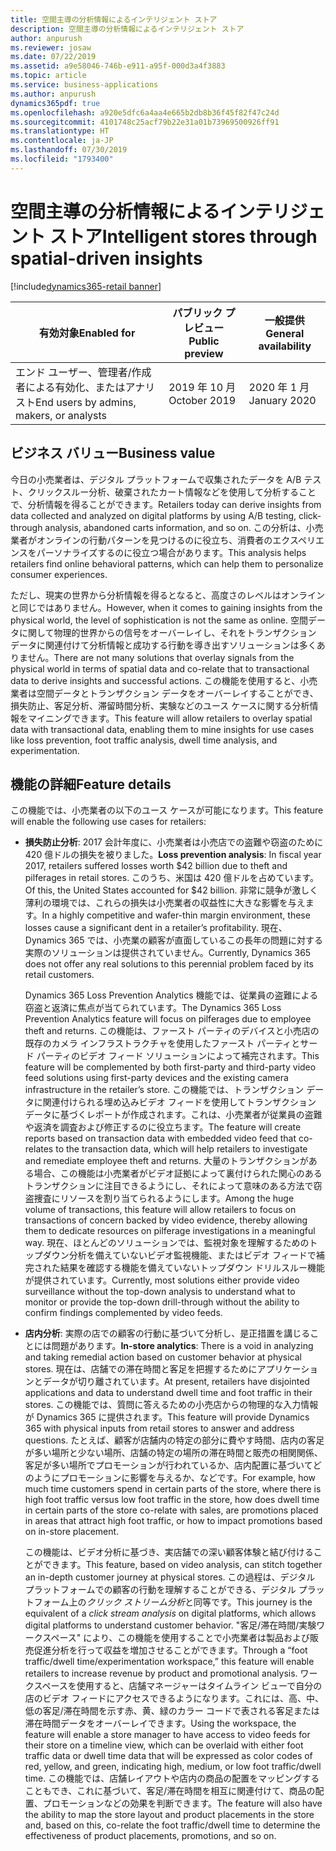 ```yaml
---
title: 空間主導の分析情報によるインテリジェント ストア
description: 空間主導の分析情報によるインテリジェント ストア
author: anpurush
ms.reviewer: josaw
ms.date: 07/22/2019
ms.assetid: a9e58046-746b-e911-a95f-000d3a4f3883
ms.topic: article
ms.service: business-applications
ms.author: anpurush
dynamics365pdf: true
ms.openlocfilehash: a920e5dfc6a4aa4e665b2db8b36f45f82f47c24d
ms.sourcegitcommit: 4101748c25acf79b22e31a01b73969500926ff91
ms.translationtype: HT
ms.contentlocale: ja-JP
ms.lasthandoff: 07/30/2019
ms.locfileid: "1793400"
---
```

# <a name="intelligent-stores-through-spatial-driven-insights"></a><span data-ttu-id="87238-103">空間主導の分析情報によるインテリジェント ストア</span><span class="sxs-lookup"><span data-stu-id="87238-103">Intelligent stores through spatial-driven insights</span></span>
[!include[dynamics365-retail banner](../includes/dynamics365-retail.md)]

| <span data-ttu-id="87238-104">有効対象</span><span class="sxs-lookup"><span data-stu-id="87238-104">Enabled for</span></span>    |  <span data-ttu-id="87238-105">パブリック プレビュー</span><span class="sxs-lookup"><span data-stu-id="87238-105">Public preview</span></span> | <span data-ttu-id="87238-106">一般提供</span><span class="sxs-lookup"><span data-stu-id="87238-106">General availability</span></span> | 
| ---------- | ---------- |---------- |
|<span data-ttu-id="87238-107">エンド ユーザー、管理者/作成者による有効化、またはアナリスト</span><span class="sxs-lookup"><span data-stu-id="87238-107">End users by admins, makers, or analysts</span></span>|<span data-ttu-id="87238-108">2019 年 10 月</span><span class="sxs-lookup"><span data-stu-id="87238-108">October 2019</span></span>| <span data-ttu-id="87238-109">2020 年 1 月</span><span class="sxs-lookup"><span data-stu-id="87238-109">January 2020</span></span>|


## <a name="business-value"></a><span data-ttu-id="87238-110">ビジネス バリュー</span><span class="sxs-lookup"><span data-stu-id="87238-110">Business value</span></span>
<!-- bv start -->
<span data-ttu-id="87238-111">今日の小売業者は、デジタル プラットフォームで収集されたデータを A/B テスト、クリックスルー分析、破棄されたカート情報などを使用して分析することで、分析情報を得ることができます。</span><span class="sxs-lookup"><span data-stu-id="87238-111">Retailers today can derive insights from data collected and analyzed on digital platforms by using A/B testing, click-through analysis, abandoned carts information, and so on.</span></span> <span data-ttu-id="87238-112">この分析は、小売業者がオンラインの行動パターンを見つけるのに役立ち、消費者のエクスペリエンスをパーソナライズするのに役立つ場合があります。</span><span class="sxs-lookup"><span data-stu-id="87238-112">This analysis helps retailers find online behavioral patterns, which can help them to personalize consumer experiences.</span></span> 

<span data-ttu-id="87238-113">ただし、現実の世界から分析情報を得るとなると、高度さのレベルはオンラインと同じではありません。</span><span class="sxs-lookup"><span data-stu-id="87238-113">However, when it comes to gaining insights from the physical world, the level of sophistication is not the same as online.</span></span> <span data-ttu-id="87238-114">空間データに関して物理的世界からの信号をオーバーレイし、それをトランザクション データに関連付けて分析情報と成功する行動を導き出すソリューションは多くありません。</span><span class="sxs-lookup"><span data-stu-id="87238-114">There are not many solutions that overlay signals from the physical world in terms of spatial data and co-relate that to transactional data to derive insights and successful actions.</span></span> <span data-ttu-id="87238-115">この機能を使用すると、小売業者は空間データとトランザクション データをオーバーレイすることができ、損失防止、客足分析、滞留時間分析、実験などのユース ケースに関する分析情報をマイニングできます。</span><span class="sxs-lookup"><span data-stu-id="87238-115">This feature will allow retailers to overlay spatial data with transactional data, enabling them to mine insights for use cases like loss prevention, foot traffic analysis, dwell time analysis, and experimentation.</span></span>
<!-- bv end -->



## <a name="feature-details"></a><span data-ttu-id="87238-116">機能の詳細</span><span class="sxs-lookup"><span data-stu-id="87238-116">Feature details</span></span>
<!--feature detail start -->
<span data-ttu-id="87238-117">この機能では、小売業者の以下のユース ケースが可能になります。</span><span class="sxs-lookup"><span data-stu-id="87238-117">This feature will enable the following use cases for retailers:</span></span>

- <span data-ttu-id="87238-118">**損失防止分析**: 2017 会計年度に、小売業者は小売店での盗難や窃盗のために 420 億ドルの損失を被りました。</span><span class="sxs-lookup"><span data-stu-id="87238-118">**Loss prevention analysis**: In fiscal year 2017, retailers suffered losses worth $42 billion due to theft and pilferages in retail stores.</span></span> <span data-ttu-id="87238-119">このうち、米国は 420 億ドルを占めています。</span><span class="sxs-lookup"><span data-stu-id="87238-119">Of this, the United States accounted for $42 billion.</span></span> <span data-ttu-id="87238-120">非常に競争が激しく薄利の環境では、これらの損失は小売業者の収益性に大きな影響を与えます。</span><span class="sxs-lookup"><span data-stu-id="87238-120">In a highly competitive and wafer-thin margin environment, these losses cause a significant dent in a retailer’s profitability.</span></span> <span data-ttu-id="87238-121">現在、Dynamics 365 では、小売業の顧客が直面しているこの長年の問題に対する実際のソリューションは提供されていません。</span><span class="sxs-lookup"><span data-stu-id="87238-121">Currently, Dynamics 365 does not offer any real solutions to this perennial problem faced by its retail customers.</span></span> 

  <span data-ttu-id="87238-122">Dynamics 365 Loss Prevention Analytics 機能では、従業員の盗難による窃盗と返済に焦点が当てられています。</span><span class="sxs-lookup"><span data-stu-id="87238-122">The Dynamics 365 Loss Prevention Analytics feature will focus on pilferages due to employee theft and returns.</span></span> <span data-ttu-id="87238-123">この機能は、ファースト パーティのデバイスと小売店の既存のカメラ インフラストラクチャを使用したファースト パーティとサード パーティのビデオ フィード ソリューションによって補完されます。</span><span class="sxs-lookup"><span data-stu-id="87238-123">This feature will be complemented by both first-party and third-party video feed solutions using first-party devices and the existing camera infrastructure in the retailer’s store.</span></span> <span data-ttu-id="87238-124">この機能では、トランザクション データに関連付けられる埋め込みビデオ フィードを使用してトランザクション データに基づくレポートが作成されます。これは、小売業者が従業員の盗難や返済を調査および修正するのに役立ちます。</span><span class="sxs-lookup"><span data-stu-id="87238-124">The feature will create reports based on transaction data with embedded video feed that co-relates to the transaction data, which will help retailers to investigate and remediate employee theft and returns.</span></span> <span data-ttu-id="87238-125">大量のトランザクションがある場合、この機能は小売業者がビデオ証拠によって裏付けられた関心のあるトランザクションに注目できるようにし、それによって意味のある方法で窃盗捜査にリソースを割り当てられるようにします。</span><span class="sxs-lookup"><span data-stu-id="87238-125">Among the huge volume of transactions, this feature will allow retailers to focus on transactions of concern backed by video evidence, thereby allowing them to dedicate resources on pilferage investigations in a meaningful way.</span></span> <span data-ttu-id="87238-126">現在、ほとんどのソリューションでは、監視対象を理解するためのトップダウン分析を備えていないビデオ監視機能、またはビデオ フィードで補完された結果を確認する機能を備えていないトップダウン ドリルスルー機能が提供されています。</span><span class="sxs-lookup"><span data-stu-id="87238-126">Currently, most solutions either provide video surveillance without the top-down analysis to understand what to monitor or provide the top-down drill-through without the ability to confirm findings complemented by video feeds.</span></span>

- <span data-ttu-id="87238-127">**店内分析**: 実際の店での顧客の行動に基づいて分析し、是正措置を講じることには問題があります。</span><span class="sxs-lookup"><span data-stu-id="87238-127">**In-store analytics**: There is a void in analyzing and taking remedial action based on customer behavior at physical stores.</span></span> <span data-ttu-id="87238-128">現在は、店舗での滞在時間と客足を把握するためにアプリケーションとデータが切り離されています。</span><span class="sxs-lookup"><span data-stu-id="87238-128">At present, retailers have disjointed applications and data to understand dwell time and foot traffic in their stores.</span></span> <span data-ttu-id="87238-129">この機能では、質問に答えるための小売店からの物理的な入力情報が Dynamics 365 に提供されます。</span><span class="sxs-lookup"><span data-stu-id="87238-129">This feature will provide Dynamics 365 with physical inputs from retail stores to answer and address questions.</span></span> <span data-ttu-id="87238-130">たとえば、顧客が店舗内の特定の部分に費やす時間、店内の客足が多い場所と少ない場所、店舗の特定の場所の滞在時間と販売の相関関係、客足が多い場所でプロモーションが行われているか、店内配置に基づいてどのようにプロモーションに影響を与えるか、などです。</span><span class="sxs-lookup"><span data-stu-id="87238-130">For example, how much time customers spend in certain parts of the store, where there is high foot traffic versus low foot traffic in the store, how does dwell time in certain parts of the store co-relate with sales, are promotions placed in areas that attract high foot traffic, or how to impact promotions based on in-store placement.</span></span> 

  <span data-ttu-id="87238-131">この機能は、ビデオ分析に基づき、実店舗での深い顧客体験と結び付けることができます。</span><span class="sxs-lookup"><span data-stu-id="87238-131">This feature, based on video analysis, can stitch together an in-depth customer journey at physical stores.</span></span> <span data-ttu-id="87238-132">この過程は、デジタル プラットフォームでの顧客の行動を理解することができる、デジタル プラットフォーム上の*クリック ストリーム分析*と同等です。</span><span class="sxs-lookup"><span data-stu-id="87238-132">This journey is the equivalent of a *click stream analysis* on digital platforms, which allows digital platforms to understand customer behavior.</span></span> <span data-ttu-id="87238-133">"客足/滞在時間/実験ワークスペース" により、この機能を使用することで小売業者は製品および販売促進分析を行って収益を増加させることができます。</span><span class="sxs-lookup"><span data-stu-id="87238-133">Through a “foot traffic/dwell time/experimentation workspace,” this feature will enable retailers to increase revenue by product and promotional analysis.</span></span> <span data-ttu-id="87238-134">ワークスペースを使用すると、店舗マネージャーはタイムライン ビューで自分の店のビデオ フィードにアクセスできるようになります。これには、高、中、低の客足/滞在時間を示す赤、黄、緑のカラー コードで表される客足または滞在時間データをオーバーレイできます。</span><span class="sxs-lookup"><span data-stu-id="87238-134">Using the workspace, the feature will enable a store manager to have access to video feeds for their store on a timeline view, which can be overlaid with either foot traffic data or dwell time data that will be expressed as color codes of red, yellow, and green, indicating high, medium, or low foot traffic/dwell time.</span></span> <span data-ttu-id="87238-135">この機能では、店舗レイアウトや店内の商品の配置をマッピングすることもでき、これに基づいて、客足/滞在時間を相互に関連付けて、商品の配置、プロモーションなどの効果を判断できます。</span><span class="sxs-lookup"><span data-stu-id="87238-135">The feature will also have the ability to map the store layout and product placements in the store and, based on this, co-relate the foot traffic/dwell time to determine the effectiveness of product placements, promotions, and so on.</span></span>
<!--feature detail end -->











